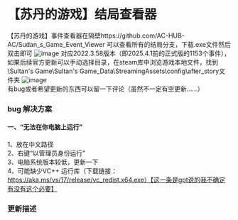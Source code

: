# 【苏丹的游戏】结局查看器
【苏丹的游戏】事件查看器在隔壁https://github.com/AC-HUB-AC/Sudan_s_Game_Event_Viewer
可以查看所有的结局分支，下载.exe文件然后双击即可
![image](https://github.com/user-attachments/assets/527c05fa-c7df-43fd-b6bb-bdc2738823e6)
对应2022.3.58版本（即2025.4.1前的正式版的1153个事件），如果后续官方更新可以手动选择目录，在steam库中浏览游戏本地文件，找到\Sultan's Game\Sultan's Game_Data\StreamingAssets\config\after_story文件夹
![image](https://github.com/user-attachments/assets/7b26f948-3c1b-4ed3-af6d-42190ea7fe0c)  
有bug或者希望更新的东西可以留一下评论（虽然不一定有空更新......）

### bug 解决方案
#### 一、“无法在你电脑上运行”  
1、放在中文路径  
2、右键“以管理员身份运行”  
3、电脑系统版本较低，更新一下  
4、可能缺少VC++ 运行库（下载链接：https://aka.ms/vs/17/release/vc_redist.x64.exe）【这一条是gpt说的我不确定有没有这个必要】

### 更新描述
